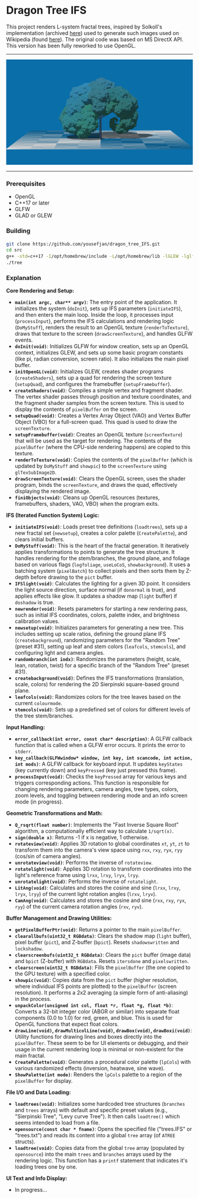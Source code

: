 # Dragon Tree IFS

This project renders L-system fractal trees, inspired by Solkoll's implementation (archived [here](https://web.archive.org/web/20080421175129/)) used to generate such images used on Wikipedia (found [here](https://classes.engineering.wustl.edu/cse425s/index.php?title=File:Dragon_trees.jpg)). The original code was based on MS DirectX API. This version has been fully reworked to use OpenGL.

---



![Tree 1](examples/tree1.png)

---

### Prerequisites

- OpenGL
- C++17 or later
- GLFW
- GLAD or GLEW

### Building

```bash
git clone https://github.com/yousefjan/dragon_tree_IFS.git
cd src
g++ -std=c++17 -I/opt/homebrew/include -L/opt/homebrew/lib -lGLEW -lglfw -framework OpenGL src/tree.cpp -o src/tree
./tree
```

### Explanation

__Core Rendering and Setup:__

- __`main(int argc, char** argv)`__: The entry point of the application. It initializes the system (`doInit`), sets up IFS parameters (`initiateIFS`), and then enters the main loop. Inside the loop, it processes input (`processInput`), performs the IFS calculations and rendering logic (`DoMyStuff`), renders the result to an OpenGL texture (`renderToTexture`), draws that texture to the screen (`drawScreenTexture`), and handles GLFW events.
- __`doInit(void)`__: Initializes GLFW for window creation, sets up an OpenGL context, initializes GLEW, and sets up some basic program constants (like pi, radian conversion, screen ratio). It also initializes the main pixel buffer.
- __`initOpenGL(void)`__: Initializes GLEW, creates shader programs (`createShaders`), sets up a quad for rendering the screen texture (`setupQuad`), and configures the framebuffer (`setupFramebuffer`).
- __`createShaders(void)`__: Compiles a simple vertex and fragment shader. The vertex shader passes through position and texture coordinates, and the fragment shader samples from the screen texture. This is used to display the contents of `pixelBuffer` on the screen.
- __`setupQuad(void)`__: Creates a Vertex Array Object (VAO) and Vertex Buffer Object (VBO) for a full-screen quad. This quad is used to draw the `screenTexture`.
- __`setupFramebuffer(void)`__: Creates an OpenGL texture (`screenTexture`) that will be used as the target for rendering. The contents of the `pixelBuffer` (where the CPU-side rendering happens) are copied to this texture.
- __`renderToTexture(void)`__: Copies the contents of the `pixelBuffer` (which is updated by `DoMyStuff` and `showpic`) to the `screenTexture` using `glTexSubImage2D`.
- __`drawScreenTexture(void)`__: Clears the OpenGL screen, uses the shader program, binds the `screenTexture`, and draws the quad, effectively displaying the rendered image.
- __`finiObjects(void)`__: Cleans up OpenGL resources (textures, framebuffers, shaders, VAO, VBO) when the program exits.

__IFS (Iterated Function System) Logic:__

- __`initiateIFS(void)`__: Loads preset tree definitions (`loadtrees`), sets up a new fractal set (`newsetup`), creates a color palette (`CreatePalette`), and clears initial buffers.
- __`DoMyStuff(void)`__: This is the heart of the fractal generation. It iteratively applies transformations to points to generate the tree structure. It handles rendering for the stem/branches, the ground plane, and foliage based on various flags (`logfoliage`, `useLoCoS`, `showbackground`). It uses a batching system (`pixelBatch`) to collect pixels and then sorts them by Z-depth before drawing to the `pict` buffer.
- __`IFSlight(void)`__: Calculates the lighting for a given 3D point. It considers the light source direction, surface normal (if `donormal` is true), and applies effects like glow. It updates a shadow map (`light` buffer) if `doshadow` is true.
- __`newrender(void)`__: Resets parameters for starting a new rendering pass, such as initial IFS coordinates, colors, palette index, and brightness calibration values.
- __`newsetup(void)`__: Initializes parameters for generating a new tree. This includes setting up scale ratios, defining the ground plane IFS (`createbackground`), randomizing parameters for the "Random Tree" (preset #31), setting up leaf and stem colors (`leafcols`, `stemcols`), and configuring light and camera angles.
- __`randombranch(int indx)`__: Randomizes the parameters (height, scale, lean, rotation, twist) for a specific branch of the "Random Tree" (preset #31).
- __`createbackground(void)`__: Defines the IFS transformations (translation, scale, colors) for rendering the 2D Sierpinski square-based ground plane.
- __`leafcols(void)`__: Randomizes colors for the tree leaves based on the current `colourmode`.
- __`stemcols(void)`__: Sets up a predefined set of colors for different levels of the tree stem/branches.

__Input Handling:__

- __`error_callback(int error, const char* description)`__: A GLFW callback function that is called when a GLFW error occurs. It prints the error to `stderr`.
- __`key_callback(GLFWwindow* window, int key, int scancode, int action, int mods)`__: A GLFW callback for keyboard input. It updates `keyStates` (key currently down) and `keyPressed` (key just pressed this frame).
- __`processInput(void)`__: Checks the `keyPressed` array for various keys and triggers corresponding actions. This function is responsible for changing rendering parameters, camera angles, tree types, colors, zoom levels, and toggling between rendering mode and an info screen mode (in progress).

__Geometric Transformations and Math:__

- __`Q_rsqrt(float number)`__: Implements the "Fast Inverse Square Root" algorithm, a computationally efficient way to calculate `1/sqrt(x)`.
- __`sign(double x)`__: Returns -1 if x is negative, 1 otherwise.
- __`rotateview(void)`__: Applies 3D rotation to global coordinates `xt`, `yt`, `zt` to transform them into the camera's view space using `rxx`, `rxy`, `ryx`, `ryy` (cos/sin of camera angles).
- __`unrotateview(void)`__: Performs the inverse of `rotateview`.
- __`rotatelight(void)`__: Applies 3D rotation to transform coordinates into the light's reference frame using `lrxx`, `lrxy`, `lryx`, `lryy`.
- __`unrotatelight(void)`__: Performs the inverse of `rotatelight`.
- __`LitAng(void)`__: Calculates and stores the cosine and sine (`lrxx`, `lrxy`, `lryx`, `lryy`) of the current light rotation angles (`lrxv`, `lryv`).
- __`CamAng(void)`__: Calculates and stores the cosine and sine (`rxx`, `rxy`, `ryx`, `ryy`) of the current camera rotation angles (`rxv`, `ryv`).

__Buffer Management and Drawing Utilities:__

- __`getPixelBufferPtr(void)`__: Returns a pointer to the main `pixelBuffer`.
- __`clearallbufs(uint32_t RGBdata)`__: Clears the shadow map (`light` buffer), pixel buffer (`pict`), and Z-buffer (`bpict`). Resets `shadowswritten` and `lockshadow`.
- __`clearscreenbufs(uint32_t RGBdata)`__: Clears the `pict` buffer (image data) and `bpict` (Z-buffer) with `RGBdata`. Resets `itersdone` and `pixelswritten`.
- __`clearscreen(uint32_t RGBdata)`__: Fills the `pixelBuffer` (the one copied to the GPU texture) with a specified color.
- __`showpic(void)`__: Copies data from the `pict` buffer (higher resolution, where individual IFS points are plotted) to the `pixelBuffer` (screen resolution). It performs a 2x2 averaging (a simple form of anti-aliasing) in the process.
- __`unpackColor(unsigned int col, float *r, float *g, float *b)`__: Converts a 32-bit integer color (ABGR or similar) into separate float components (0.0 to 1.0) for red, green, and blue. This is used for OpenGL functions that expect float colors.
- __`drawLine(void)`, `drawMulticolLine(void)`, `drawBox(void)`, `drawBoxi(void)`__: Utility functions for drawing lines and boxes directly into the `pixelBuffer`. These seem to be for UI elements or debugging, and their usage in the current rendering loop is minimal or non-existent for the main fractal.
- __`CreatePalette(void)`__: Generates a procedural color palette (`lpCols`) with various randomized effects (inversion, heatwave, sine wave).
- __`ShowPalette(int mode)`__: Renders the `lpCols` palette to a region of the `pixelBuffer` for display.

__File I/O and Data Loading:__

- __`loadtrees(void)`__: Initializes some hardcoded tree structures (`branches` and `trees` arrays) with default and specific preset values (e.g., "Sierpinski Tree", "Levy curve Tree"). It then calls `loadtree()` which seems intended to load from a file.
- __`opensource(const char * fname)`__: Opens the specified file ("trees.IFS" or "trees.txt") and reads its content into a global `tree` array (of `ATREE` structs).
- __`loadtree(void)`__: Copies data from the global `tree` array (populated by `opensource`) into the main `trees` and `branches` arrays used by the rendering logic. This function has a `printf` statement that indicates it's loading trees one by one.

__UI Text and Info Display:__

- In progress...
